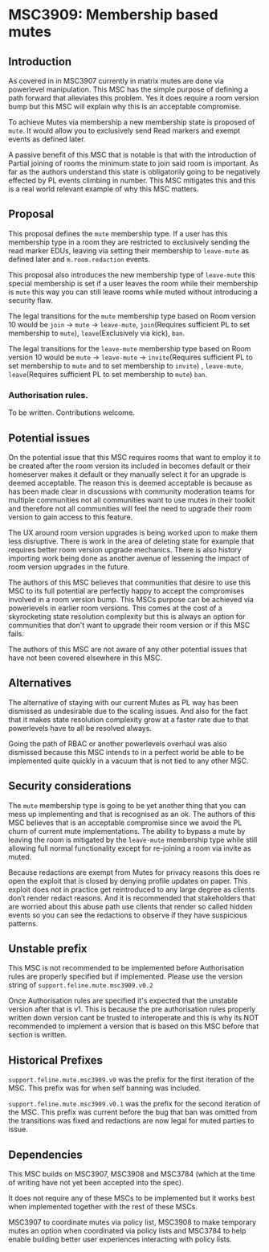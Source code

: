 # MSC3909: Membership based mutes

## Introduction

As covered in in MSC3907 currently in matrix mutes are done via powerlevel manipulation.
This MSC has the simple purpose of defining a path forward that alleviates this problem. Yes it does
require a room version bump but this MSC will explain why this is an acceptable compromise.

To achieve Mutes via membership a new membership state is proposed of `mute`. It would allow you to
exclusively send Read markers and exempt events as defined later.

A passive benefit of this MSC that is notable is that with the introduction of Partial joining of rooms the minimum
state to join said room is important. As far as the authors understand this state is obligatorily going to be
negatively effected by PL events climbing in number. This MSC mitigates this and this is a real world
relevant example of why this MSC matters.
## Proposal

This proposal defines the `mute` membership type. If a user has this membership type in a room they
are restricted to exclusively sending the read marker EDUs, leaving via setting
their membership to `leave-mute` as defined later and `m.room.redaction` events.

This proposal also introduces the new membership type of `leave-mute` this special membership
is set if a user leaves the room while their membership is `mute` this way you can still leave
rooms while muted without introducing a security flaw.

The legal transitions for the `mute` membership type based on Room version 10 would be
`join` -> `mute` -> `leave-mute`, `join`(Requires sufficient PL to set membership to `mute`), `leave`(Exclusively via kick),
`ban`.

The legal transitions for the `leave-mute` membership type based on Room version 10 would be
`mute` -> `leave-mute` -> `invite`(Requires sufficient PL to set membership to `mute` and to set membership to `invite`) , 
`leave-mute`, `leave`(Requires sufficient PL to set membership to `mute`) `ban`.

### Authorisation rules.

To be written. Contributions welcome.
## Potential issues

On the potential issue that this MSC requires rooms that want to employ it to be created after the room version
its included in becomes default or their homeserver makes it default or they manually select it for an upgrade is
deemed acceptable. The reason this is deemed acceptable is because as has been made clear in discussions with
community moderation teams for multiple communities not all communities want to use mutes in their toolkit and therefore
not all communities will feel the need to upgrade their room version to gain access to this feature. 

The UX around room version upgrades is being worked upon to make them less disruptive. There is work in 
the area of deleting state for example that requires better room version upgrade mechanics. There is also history importing 
work being done as another avenue of lessening the impact of room version upgrades in the future. 

The authors of this MSC believes that communities that desire to use this MSC to its full potential are perfectly happy
to accept the compromises involved in a room version bump. This MSCs purpose can be achieved via powerlevels 
in earlier room versions. This comes at the cost of a skyrocketing state resolution complexity but this is always
an option for communities that don't want to upgrade their room version or if this MSC fails.

The authors of this MSC are not aware of any other potential issues that have not been covered elsewhere in this MSC.

## Alternatives

The alternative of staying with our current Mutes as PL way has been dismissed as undesirable due to the
scaling issues. And also for the fact that it makes state resolution complexity grow at a faster rate
due to that powerlevels have to all be resolved always.

Going the path of RBAC or another powerlevels overhaul was also dismissed because this MSC intends to in
a perfect world be able to be implemented quite quickly in a vacuum that is not tied to any other MSC.

## Security considerations

The `mute` membership type is going to be yet another thing that you can mess up implementing and that is
recognised as an ok. The authors of this MSC believes that is an acceptable compromise since we avoid
the PL churn of current mute implementations. The ability to bypass a mute by leaving the room is mitigated
by the `leave-mute` membership type while still allowing full normal functionality except for re-joining a room via invite
as muted.

Because redactions are exempt from Mutes for privacy reasons this does re open the exploit that is closed by denying profile
updates on paper. This exploit does not in practice get reintroduced to any large degree as clients don’t render redact
reasons. And it is recommended that stakeholders that are worried about this abuse path use clients that render so called hidden
events so you can see the redactions to observe if they have suspicious patterns. 
## Unstable prefix

This MSC is not recommended to be implemented before Authorisation rules are properly specified but if implemented.
Please use the version string of `support.feline.mute.msc3909.v0.2`

Once Authorisation rules are specified it's expected that the unstable version after that is v1. This is because the
pre authorisation rules properly written down version cant be trusted to interoperate and this is why its NOT recommended 
to implement a version that is based on this MSC before that section is written. 

## Historical Prefixes

`support.feline.mute.msc3909.v0` was the prefix for the first iteration of the MSC. This prefix was for when self banning
was included.

`support.feline.mute.msc3909.v0.1` was the prefix for the second iteration of the MSC. This prefix was current before
the bug that ban was omitted from the transitions was fixed and redactions are now legal for muted parties to issue.

## Dependencies

This MSC builds on MSC3907, MSC3908 and MSC3784 (which at the time of writing have not yet been accepted
into the spec).

It does not require any of these MSCs to be implemented but it works best when implemented together with the rest of these MSCs.

MSC3907 to coordinate mutes via policy list, MSC3908 to make temporary mutes an option when coordinated via policy lists
and MSC3784 to help enable building better user experiences interacting with policy lists.
